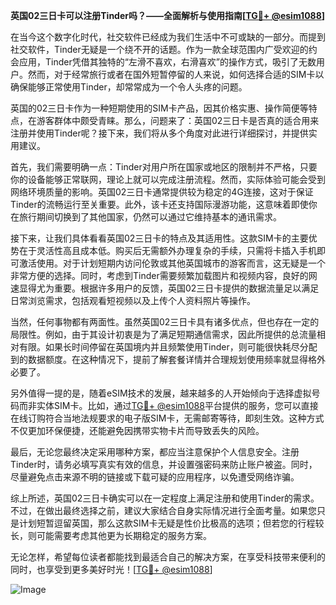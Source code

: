 **英国02三日卡可以注册Tinder吗？——全面解析与使用指南[[TG💪+ @esim1088](https://t.me/s/esim1088)]**

在当今这个数字化时代，社交软件已经成为我们生活中不可或缺的一部分。而提到社交软件，Tinder无疑是一个绕不开的话题。作为一款全球范围内广受欢迎的约会应用，Tinder凭借其独特的“左滑不喜欢，右滑喜欢”的操作方式，吸引了无数用户。然而，对于经常旅行或者在国外短暂停留的人来说，如何选择合适的SIM卡以确保能够正常使用Tinder，却常常成为一个令人头疼的问题。

英国的02三日卡作为一种短期使用的SIM卡产品，因其价格实惠、操作简便等特点，在游客群体中颇受青睐。那么，问题来了：英国02三日卡是否真的适合用来注册并使用Tinder呢？接下来，我们将从多个角度对此进行详细探讨，并提供实用建议。

首先，我们需要明确一点：Tinder对用户所在国家或地区的限制并不严格，只要你的设备能够正常联网，理论上就可以完成注册流程。然而，实际体验可能会受到网络环境质量的影响。英国02三日卡通常提供较为稳定的4G连接，这对于保证Tinder的流畅运行至关重要。此外，该卡还支持国际漫游功能，这意味着即使你在旅行期间切换到了其他国家，仍然可以通过它维持基本的通讯需求。

接下来，让我们具体看看英国02三日卡的特点及其适用性。这款SIM卡的主要优势在于灵活性高且成本低。购买后无需额外办理复杂的手续，只需将卡插入手机即可激活使用。对于计划短期内访问伦敦或其他英国城市的游客而言，这无疑是一个非常方便的选择。同时，考虑到Tinder需要频繁加载图片和视频内容，良好的网速显得尤为重要。根据许多用户的反馈，英国02三日卡提供的数据流量足以满足日常浏览需求，包括观看短视频以及上传个人资料照片等操作。

当然，任何事物都有两面性。虽然英国02三日卡具有诸多优点，但也存在一定的局限性。例如，由于其设计初衷是为了满足短期通信需求，因此所提供的总流量相对有限。如果长时间停留在英国境内并且频繁使用Tinder，则可能很快耗尽分配到的数据额度。在这种情况下，提前了解套餐详情并合理规划使用频率就显得格外必要了。

另外值得一提的是，随着eSIM技术的发展，越来越多的人开始倾向于选择虚拟号码而非实体SIM卡。比如，通过[TG💪+ @esim1088](https://t.me/s/esim1088)平台提供的服务，您可以直接在线订购符合当地法规要求的电子版SIM卡，无需邮寄等待，即刻生效。这种方式不仅更加环保便捷，还能避免因携带实物卡片而导致丢失的风险。

最后，无论您最终决定采用哪种方案，都应当注意保护个人信息安全。注册Tinder时，请务必填写真实有效的信息，并设置强密码来防止账户被盗。同时，尽量避免点击来源不明的链接或下载可疑的应用程序，以免遭受网络诈骗。

综上所述，英国02三日卡确实可以在一定程度上满足注册和使用Tinder的需求。不过，在做出最终选择之前，建议大家结合自身实际情况进行全面考量。如果您只是计划短暂逗留英国，那么这款SIM卡无疑是性价比极高的选项；但若您的行程较长，则可能需要考虑其他更为长期稳定的服务方案。

无论怎样，希望每位读者都能找到最适合自己的解决方案，在享受科技带来便利的同时，也享受到更多美好时光！[[TG💪+ @esim1088](https://t.me/s/esim1088)] 

![Image](https://i.postimg.cc/4NQfJmqS/Snipaste-2025-05-13-00-14-12.png)